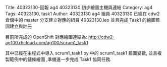 Title: 40323130-回報 ag4 40323130 初步繪圖主機與連結
Category: ag4
Tags: 40323130, task1
Author: 40323130
ag4 組員 40323130 已經在 cdw2 倉儲中的 master 分支建立對應的組員 40323130.leo 並且完成 Task1 的繪圖藍圖建立與註冊

<!-- PELICAN_END_SUMMARY -->

目前所完成的 OpenShift 對應繪圖連結為: <a href="http://cdw2-ag100.rhcloud.com/ag100/scrum1_task1">http://cdw2-ag100.rhcloud.com/ag100/scrum1_task1</a>

其中已經在主程式中導入 scrum1_task1.py 中的 scrum1_task1 藍圖變數, 並且複製範例中的鏈條繪圖 ,準備進一步完成 Task1 協同任務.
